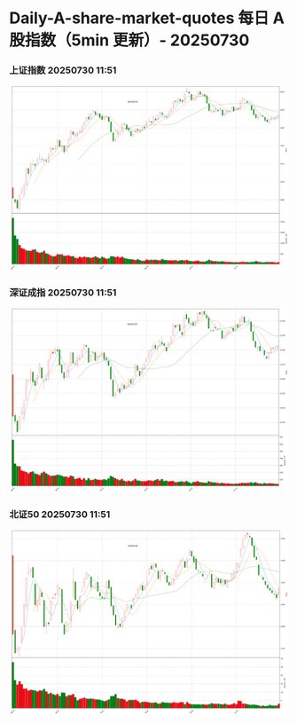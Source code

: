
# Daily-A-share-market-quotes 每日 A 股指数（5min 更新）- 20250730

### 上证指数 20250730 11:51
![](./fig/2025/7/20250730-sh000001.png)

### 深证成指 20250730 11:51
![](./fig/2025/7/20250730-sz399001.png)

### 北证50 20250730 11:51
![](./fig/2025/7/20250730-bj899050.png)
